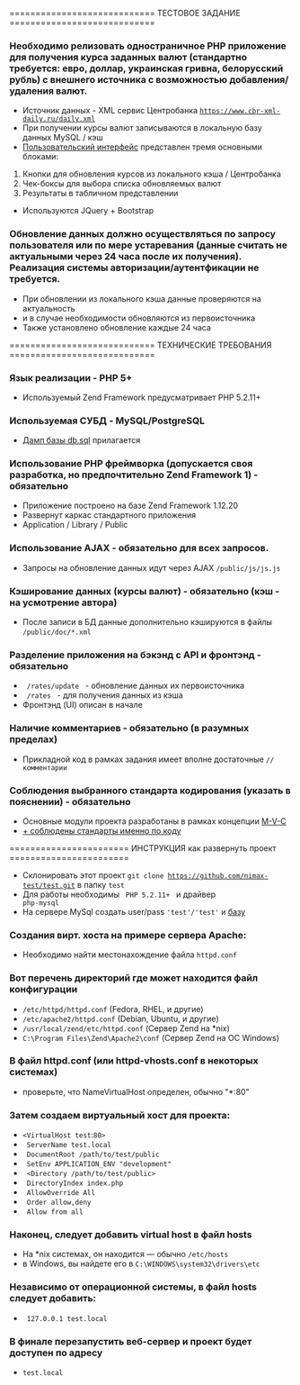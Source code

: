 ============================ ТЕСТОВОЕ ЗАДАНИЕ ============================ 


### Необходимо релизовать одностраничное PHP приложение для получения курса заданных валют (стандартно требуется: евро, доллар, украинская гривна, белорусский рубль) с внешнего источника с возможностью добавления/удаления валют. 
* Источник данных - XML сервис Центробанка <code>https://www.cbr-xml-daily.ru/daily.xml</code>
* При получении курсы валют записываются в локальную базу данных MySQL / кэш
* [Пользовательский интерфейс](UI-screen.jpg) представлен тремя основными блоками:
1) Кнопки для обновления курсов из локального кэша / Центробанка
2) Чек-боксы для выбора списка обновляемых валют
3) Результаты в табличном представлении
* Используются JQuery + Bootstrap

### Обновление данных должно осуществляться по запросу пользователя или по мере устаревания (данные считать не актуальными через 24 часа после их получения). Реализация системы авторизации/аутентфикации не требуется.
* При обновлении из локального кэша данные проверяются на актуальность
* и в случае необходимости обновляются из первоисточника
* Также установлено обновление каждые 24 часа 


============================ ТЕХНИЧЕСКИЕ ТРЕБОВАНИЯ ============================


### Язык реализации - PHP 5+
* Используемый Zend Framework предусматривает PHP 5.2.11+

### Используемая СУБД - MySQL/PostgreSQL
* [Дамп базы db.sql](db.sql) прилагается

### Использование PHP фреймворка (допускается своя разработка, но предпочтительно Zend Framework 1) - обязательно
* Приложение построено на базе Zend Framework 1.12.20
* Развернут каркас стандартного приложения
* Application / Library / Public

### Использование AJAX - обязательно для всех запросов.
* Запросы на обновление данных идут через AJAX <code>/public/js/js.js</code>

### Кэширование данных (курсы валют) - обязательно (кэш - на усмотрение автора)
* После записи в БД данные дополнительно кэшируются в файлы <code>/public/doc/*.xml</code>

### Разделение приложения на бэкэнд с API и фронтэнд - обязательно
* <code> /rates/update </code> - обновление данных их первоисточника
* <code> /rates </code> - для получения данных из кэша
* Фронтэнд (UI) описан в начале

### Наличие комментариев - обязательно (в разумных пределах)
* Прикладной код в рамках задания имеет вполне достаточные <code>//комментарии</code>

### Соблюдения выбранного стандарта кодирования (указать в пояснении) - обязательно
* Основные модули проекта разработаны в рамках концепции [M-V-C](https://ru.wikipedia.org/wiki/Model-View-Controller)
* [+ соблюдены стандарты именно по коду](https://framework.zend.com/manual/1.12/en/coding-standard.html)


======================= ИНСТРУКЦИЯ как развернуть проект =======================


* Склонировать этот проект <code>git clone https://github.com/nimax-test/test.git</code> в папку <code>test</code>
* Для работы необходимы <code> PHP 5.2.11+ </code> и драйвер <code> php-mysql </code>
* На сервере MySql создать user/pass <code>'test'/'test'</code> и [базу](db.sql)

### Создания вирт. хоста на примере сервера Apache:
* Необходимо найти местонахождение файла <code>httpd.conf</code>

### Вот перечень директорий где может находится файл конфигурации
* <code>/etc/httpd/httpd.conf</code> (Fedora, RHEL, и другие)
* <code>/etc/apache2/httpd.conf</code>  (Debian, Ubuntu, и другие)
* <code>/usr/local/zend/etc/httpd.conf</code>  (Сервер Zend на *nix)
* <code>C:\Program Files\Zend\Apache2\conf</code> (Сервер Zend на ОС Windows)

### В файл httpd.conf (или httpd-vhosts.conf в некоторых системах)
* проверьте, что NameVirtualHost определен, обычно "*:80"

### Затем создаем виртуальный хост для проекта:
* <code><VirtualHost test</code>:<code>80></code>
* <code> ServerName test.local </code>
* <code> DocumentRoot /path/to/test/public </code>
* <code> SetEnv APPLICATION_ENV "development" </code>
* <code> <Directory /path/to/test/public> </code>
* <code> DirectoryIndex index.php </code>
* <code> AllowOverride All </code>
* <code> Order allow,deny </code>
* <code> Allow from all </code>

### Наконец, следует добавить virtual host в файл hosts
* На *nix системах, он находится — обычно <code>/etc/hosts</code>
* в Windows, вы найдете его в <code>C:\WINDOWS\system32\drivers\etc</code>

### Независимо от операционной системы, в файл hosts следует добавить:
* <code> 127.0.0.1 test.local </code>

### В финале перезапустить веб-сервер и проект будет доступен по адресу
* <code>test.local</code>
